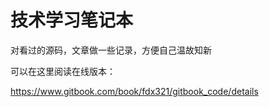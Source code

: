 # 技术学习笔记本

对看过的源码，文章做一些记录，方便自己温故知新

可以在这里阅读在线版本：

https://www.gitbook.com/book/fdx321/gitbook_code/details
